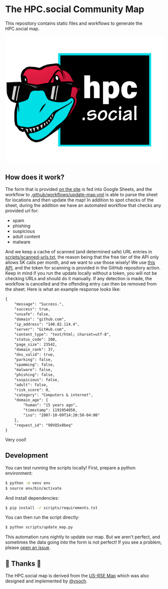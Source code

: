 # The HPC.social Community Map

This repository contains static files and workflows to generate the HPC.social map. 

![assets/img/logo.png](assets/img/logo.png)

## How does it work?

The form that is provided [on the site](https://hpc.social/projects/map/) is fed into Google 
Sheets, and the workflow to [.github/workflows/update-map.yml](.github/workflows/update-map.yml) is able to
parse the sheet for locations and then update the map! In addition to spot checks of the
sheet, during the addition we have an automated workflow that checks any provided url for:

 - spam
 - phishing
 - suspicious
 - adult content
 - malware
 
And we keep a cache of scanned (and determined safe) URL entries in [scripts/scanned-urls.txt](scripts/scanned-urls.txt),
the reason being that the free tier of the API only allows 5K calls per month, and we want to use those wisely!
We use [this API](https://www.ipqualityscore.com/documentation/malicious-url-scanner-api/overview), and the token for
scanning is provided in the GitHub repository action. Keep in mind if you run the update locally
without a token, you will not be checking URLs and should do it manually. If any detection is made,
the workflow is cancelled and the offending entry can then be removed from the sheet.
Here is what an example response looks like:

```console
{
    "message": "Success.",
    "success": true,
    "unsafe": false,
    "domain": "github.com",
    "ip_address": "140.82.114.4",
    "server": "GitHub.com",
    "content_type": "text/html; charset=utf-8",
    "status_code": 200,
    "page_size": 23542,
    "domain_rank": 37,
    "dns_valid": true,
    "parking": false,
    "spamming": false,
    "malware": false,
    "phishing": false,
    "suspicious": false,
    "adult": false,
    "risk_score": 0,
    "category": "Computers & internet",
    "domain_age": {
        "human": "15 years ago",
        "timestamp": 1191954050,
        "iso": "2007-10-09T14:20:50-04:00"
    },
    "request_id": "98VQ5x8beq"
}
```

Very cool!

## Development

You can test running the scripts locally! First, prepare a python environment:

```bash
$ python -m venv env
$ source env/bin/activate
```

And install dependencies:

```bash
$ pip install -r scripts/requirements.txt
```

You can then run the script directly:

```bash
$ python scripts/update_map.py
```

This automation runs nightly to update our map. But we aren't perfect, and sometimes
the data going into the form is not perfect! If you see a problem, please [open an issue](https://github.com/hpc-social/map/issues).


## 🎨️ Thanks 🎨️

The HPC.social map is derived from the [US-RSE Map](https://us-rse.org/usrse-map) which was
also designed and implemented by [@vsoch](https://github.com/vsoch).
